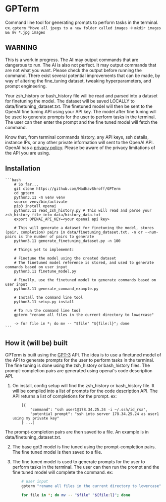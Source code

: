 # GPTerm

Command line tool for generating prompts to perform tasks in the terminal. 
ex. `gpterm "Move all jpegs to a new folder called images` -> `mkdir images && mv *.jpg images`

## WARNING
This is a work in progress. The AI may output commands that are dangerous to run. The AI is also not perfect. It may output commands that are not what you want. Please check the output before running the command. There exist several potential improvements that can be made, by way of altering the fine_tuning dataset, tweaking hyperparameters, and prompt engineering.

Your zsh_history or bash_history file will be read and parsed into a dataset for finetuning the model. The dataset will be saved LOCALLY to data/finetuning_dataset.txt. The finetuned model will then be sent to the OpenAI fine tuning API using your API key. The model after fine tuning will be used to generate prompts for the user to perform tasks in the terminal. The user can then enter the prompt and the fine tuned model will fetch the command. 

Know that, from terminal commands history, any API keys, ssh details, instance IPs, or any other private information will sent to the OpenAI API. OpenAI has a [privacy policy](https://beta.openai.com/privacy). Please be aware of the privacy limitations of the API you are using.

## Installation
    
    ```bash
        # So far...
        git clone https://github.com/MadhavShroff/GPTerm
        cd gpterm
        python3.11 -m venv venv
        source venv/bin/activate
        pip3 install openai
        python3.11 read_zsh_history.py # This will read and parse your zsh_history file into data/history_data.txt
        export OPENAI_API_KEY=<your openai api key>

        # This will generate a dataset for finetuning the model, stores (pair, completion) pairs in data/finetuning_dataset.txt. -n or --num-pairs is the number of pairs to generate
        python3.11 generate_finetuning_dataset.py -n 100 

        # Things yet to implememnt:

        # Finetune the model using the created dataset
        # The finetuned model reference is stored, and used to generate commands based on user input
        python3.11 finetune_model.py

        # Finally, use the finetuned model to generate commands based on user input
        python3.11 generate_command_example.py

        # Install the command line tool
        python3.11 setup.py install

        # To run the command line tool
        gpterm "rename all files in the current directory to lowercase"

        -> for file in *; do mv -- "$file" "${file:l}"; done
    ```

## How it (will be) built

GPTerm is built using the [GPT-3](https://openai.com/blog/openai-api/) API. The idea is to use a finetuned model of the API to generate prompts for the user to perform tasks in the terminal. The fine tuning is done using the zsh_history or bash_history files. The prompt-completion pairs are generated using openai's code description API. 

1. On install, config setup will find the zsh_history or bash_history file. It will be compiled into a list of prompts for the code description API. The API returns a list of completions for the prompt. ex: 

    ```JSONL
        [{
            "command": "ssh user1@178.34.25.24 -i ~/.ssh/id_rsa",
            "potential prompt": "ssh into server 178.34.25.24 as user1 using my private key"
        } ...]
    ```
    
The prompt-completion pairs are then saved to a file. An example is in data/finetuning_dataset.txt. 

2. The base gpt3 model is fine tuned using the prompt-completion pairs. The fine tuned model is then saved to a file.

3. The fine tuned model is used to generate prompts for the user to perform tasks in the terminal. The user can then run the prompt and the fine tuned model will complete the command. ex:

    ```bash
        # user input
        gpterm "rename all files in the current directory to lowercase"

        for file in *; do mv -- "$file" "${file:l}"; done
    ```